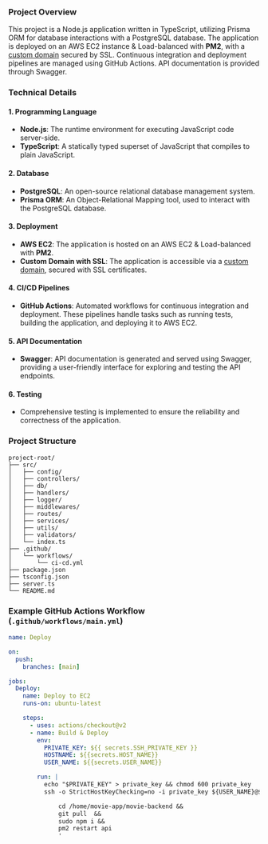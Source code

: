 ### Project Overview

This project is a Node.js application written in TypeScript, utilizing Prisma ORM for database interactions with a PostgreSQL database. The application is deployed on an AWS EC2 instance & Load-balanced with **PM2**, with a [custom domain](https://mymovies.store/app) secured by SSL. Continuous integration and deployment pipelines are managed using GitHub Actions. API documentation is provided through Swagger.

### Technical Details

#### 1. **Programming Language**

- **Node.js**: The runtime environment for executing JavaScript code server-side.
- **TypeScript**: A statically typed superset of JavaScript that compiles to plain JavaScript.

#### 2. **Database**

- **PostgreSQL**: An open-source relational database management system.
- **Prisma ORM**: An Object-Relational Mapping tool, used to interact with the PostgreSQL database.

#### 3. **Deployment**

- **AWS EC2**: The application is hosted on an AWS EC2 & Load-balanced with **PM2**.
- **Custom Domain with SSL**: The application is accessible via a [custom domain](https://mymovies.store/app), secured with SSL certificates.

#### 4. **CI/CD Pipelines**

- **GitHub Actions**: Automated workflows for continuous integration and deployment. These pipelines handle tasks such as running tests, building the application, and deploying it to AWS EC2.

#### 5. **API Documentation**

- **Swagger**: API documentation is generated and served using Swagger, providing a user-friendly interface for exploring and testing the API endpoints.

#### 6. **Testing**

- Comprehensive testing is implemented to ensure the reliability and correctness of the application.

### Project Structure

```plaintext
project-root/
├── src/
│   ├── config/
│   ├── controllers/
│   ├── db/
│   ├── handlers/
│   ├── logger/
│   ├── middlewares/
│   ├── routes/
│   ├── services/
│   ├── utils/
│   ├── validators/
│   └── index.ts
├── .github/
│   └── workflows/
│       └── ci-cd.yml
├── package.json
├── tsconfig.json
├── server.ts
└── README.md
```

### Example GitHub Actions Workflow (`.github/workflows/main.yml`)

```yaml
name: Deploy

on:
  push:
    branches: [main]

jobs:
  Deploy:
    name: Deploy to EC2
    runs-on: ubuntu-latest

    steps:
      - uses: actions/checkout@v2
      - name: Build & Deploy
        env:
          PRIVATE_KEY: ${{ secrets.SSH_PRIVATE_KEY }}
          HOSTNAME: ${{secrets.HOST_NAME}}
          USER_NAME: ${{secrets.USER_NAME}}

        run: |
          echo "$PRIVATE_KEY" > private_key && chmod 600 private_key
          ssh -o StrictHostKeyChecking=no -i private_key ${USER_NAME}@${HOSTNAME} '

              cd /home/movie-app/movie-backend &&
              git pull  &&
              sudo npm i &&
              pm2 restart api
              '
```
